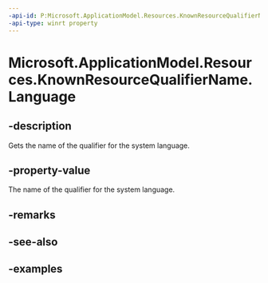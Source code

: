 ```yaml
---
-api-id: P:Microsoft.ApplicationModel.Resources.KnownResourceQualifierName.Language
-api-type: winrt property
---
```


# Microsoft.ApplicationModel.Resources.KnownResourceQualifierName.Language

<!--
public static string Language { get; }
-->

## -description

Gets the name of the qualifier for the system language.

## -property-value

The name of the qualifier for the system language.

## -remarks

## -see-also

## -examples
